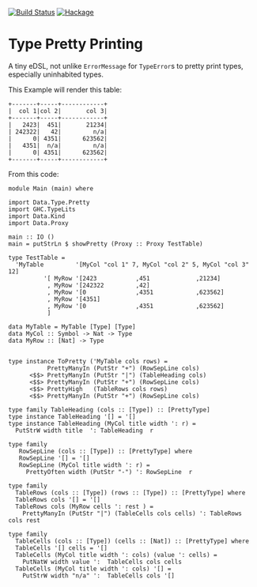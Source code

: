 [![Build Status](https://travis-ci.org/sheyll/pretty-types.svg?branch=master)](https://travis-ci.org/sheyll/pretty-types)
[![Hackage](https://img.shields.io/badge/hackage-prettytypes-green.svg?style=flat)](http://hackage.haskell.org/package/pretty-types)

# Type Pretty Printing

A tiny eDSL, not unlike `ErrorMessage` for `TypeError`s to pretty print types,
especially uninhabited types.

This Example will render this table:

    +-------+-----+------------+
    |  col 1|col 2|       col 3|
    +-------+-----+------------+
    |   2423|  451|       21234|
    | 242322|   42|         n/a|
    |      0| 4351|      623562|
    |   4351|  n/a|         n/a|
    |      0| 4351|      623562|
    +-------+-----+------------+

From this code:

    module Main (main) where

    import Data.Type.Pretty
    import GHC.TypeLits
    import Data.Kind
    import Data.Proxy

    main :: IO ()
    main = putStrLn $ showPretty (Proxy :: Proxy TestTable)

    type TestTable =
      'MyTable         '[MyCol "col 1" 7, MyCol "col 2" 5, MyCol "col 3" 12]
              '[ MyRow '[2423           ,451             ,21234]
               , MyRow '[242322         ,42]
               , MyRow '[0              ,4351            ,623562]
               , MyRow '[4351]
               , MyRow '[0              ,4351            ,623562]
               ]

    data MyTable = MyTable [Type] [Type]
    data MyCol :: Symbol -> Nat -> Type
    data MyRow :: [Nat] -> Type


    type instance ToPretty ('MyTable cols rows) =
               PrettyManyIn (PutStr "+") (RowSepLine cols)
          <$$> PrettyManyIn (PutStr "|") (TableHeading cols)
          <$$> PrettyManyIn (PutStr "+") (RowSepLine cols)
          <$$> PrettyHigh   (TableRows cols rows)
          <$$> PrettyManyIn (PutStr "+") (RowSepLine cols)

    type family TableHeading (cols :: [Type]) :: [PrettyType]
    type instance TableHeading '[] = '[]
    type instance TableHeading (MyCol title width ': r) =
      PutStrW width title  ': TableHeading  r

    type family
       RowSepLine (cols :: [Type]) :: [PrettyType] where
       RowSepLine '[] = '[]
       RowSepLine (MyCol title width ': r) =
         PrettyOften width (PutStr "-") ': RowSepLine  r

    type family
      TableRows (cols :: [Type]) (rows :: [Type]) :: [PrettyType] where
      TableRows cols '[] = '[]
      TableRows cols (MyRow cells ': rest ) =
        PrettyManyIn (PutStr "|") (TableCells cols cells) ': TableRows cols rest

    type family
      TableCells (cols :: [Type]) (cells :: [Nat]) :: [PrettyType] where
      TableCells '[] cells = '[]
      TableCells (MyCol title width ': cols) (value ': cells) =
        PutNatW width value ':  TableCells cols cells
      TableCells (MyCol title width ': cols) '[] =
        PutStrW width "n/a" ':  TableCells cols '[]
